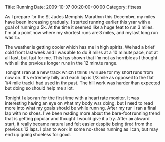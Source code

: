 Title: Running
Date: 2009-10-07 00:20:00+00:00
Category: fitness

As I prepare for the St Judes Memphis Marathon this December, my miles have
been increasing gradually. I started running earlier this year with a goal of
running a 5k. At the time it seemed like a huge feat to run 3 miles. I'm at a
point now where my shortest runs are 3 miles, and my last long run was 15.

  
  
  
The weather is getting cooler which has me in high spirits. We had a brief
cold front last week and I was able to do 8 miles at a 10 minute pace, not at
all fast, but fast for me. This has shown that I'm not as horrible as I
thought with all the previous longer runs in the 12 minute range.

  
  
  
Tonight I ran at a new track which I think I will use for my short runs from
now on. It's extremely hilly and each lap is 1/3 mile as opposed to the flat
1/4 mile track I had used in the past. The hill work was harder than expected
but doing so should help me a lot.

  
  
  
Tonight I also ran for the first time with a heart rate monitor. It was
interesting having an eye on what my body was doing, but I need to read more
into what my goals should be while running. After my run I ran a final lap
with no shoes. I've been reading more about the bare-foot running trend that
is getting popular and thought I would give it a try. After an akward start,
it really became natural and felt easier despite being tired from the previous
12 laps. I plan to work in some no-shoes running as I can, but may end up
going shoeless for good.

